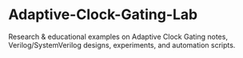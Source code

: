 # Adaptive-Clock-Gating-Lab
Research &amp; educational examples on Adaptive Clock Gating notes, Verilog/SystemVerilog designs, experiments, and automation scripts.
